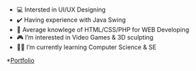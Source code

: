 - 💻 Intersted in UI/UX Designing
- ✔️ Having experience with Java Swing 
- 🤙 Average knowlege of HTML/CSS/PHP for WEB Developing
- 🎮 I’m interested in Video Games & 3D sculpting
- 👨‍🎓 I’m currently learning Computer Science & SE

*[Portfolio](https://www.linkedin.com/posts/chanu-perera_greetings-to-everyone-activity-6898520010873020416-8n84?utm_source=share&utm_medium=member_desktop)

<!---
ChanuPerera/ChanuPerera is a ✨ special ✨ repository because its `README.md` (this file) appears on your GitHub profile.
You can click the Preview link to take a look at your changes.
--->

